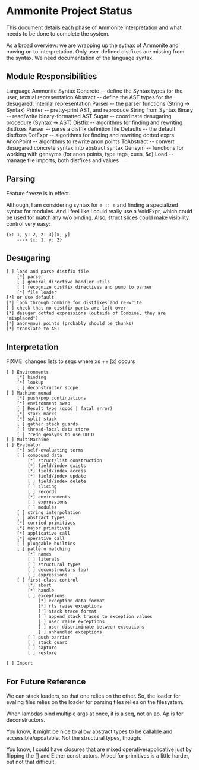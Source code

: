 Ammonite Project Status
=======================

This document details each phase of Ammonite interpretation and what needs to be done to complete the system.

As a broad overview: we are wrapping up the sytnax of Ammonite and moving on to interpretation.
Only user-defined distfixes are missing from the syntax.
We need documentation of the language syntax.

Module Responsibilities
-----------------------

Language.Ammonite
	Syntax
		Concrete -- define the Syntax types for the user, textual representation
		Abstract -- define the AST types for the desugared, internal representation
		Parser -- the parser functions (String -> Syntax)
		Printer -- pretty-print AST, and reproduce String from Syntax
		Binary -- read/write binary-formatted AST
		Sugar -- coordinate desugaring procedure (Syntax -> AST)
			Distfix -- algorithms for finding and rewriting distfixes
				Parser -- parse a distfix definition file
				Defaults -- the default distfixes
			DotExpr -- algorithms for finding and rewriting dotted exprs
			AnonPoint -- algorithms to rewrite anon points
			ToAbstract -- convert desugared concrete syntax into abstract syntax
	Gensym -- functions for working with gensyms (for anon points, type tags, cues, &c)
	Load -- manage file imports, both distfixes and values


Parsing
-------

Feature freeze is in effect.

Although, I am considering syntax for `e :: e` and finding a specialized syntax for modules.
And I feel like I could really use a VoidExpr, which could be used for match any w/o binding. 
Also, struct slices could make visibility control very easy:

```
{x: 1, y: 2, z: 3}[x, y]
  	---> {x: 1, y: 2}
```


Desugaring
----------

	[ ] load and parse distfix file
		[*] parser
		[ ] general directive handler utils
		[ ] recognize distfix directives and pump to parser
		[*] file loader
	[*] or use default
	[*] look through Combine for distfixes and re-write
	[ ] check that no distfix parts are left over
	[*] desugar dotted expressions (outside of Combine, they are "misplaced")
	[*] anonymous points (probably should be thunks)
	[*] translate to AST


Interpretation
--------------

FIXME: changes lists to seqs where xs ++ [x] occurs

	[ ] Environments
		[*] binding
		[*] lookup
		[ ] deconstructor scope
	[ ] Machine monad
		[*] push/pop continuations
		[*] environment swap
		[ ] Result type (good | fatal error)
		[*] stack marks
		[*] split stack
		[ ] gather stack guards
		[ ] thread-local data store
		[ ] ?redo gensyms to use UUID
	[ ] MultiMachine
	[ ] Evaluator
		[*] self-evaluating terms
		[ ] compound data
			[*] struct/list construction
			[*] field/index exists
			[*] field/index access
			[*] field/index update
			[ ] field/index delete
			[ ] slicing
			[ ] records
			[*] environments
			[ ] expressions
			[ ] modules
		[ ] string interpolation
		[ ] abstract types
		[*] curried primitives
		[*] major primitives
		[*] applicative call
		[*] operative call
		[ ] pluggable builtins
		[ ] pattern matching
			[*] names
			[ ] literals
			[ ] structural types
			[ ] deconstructors (ap)
			[ ] expressions
		[ ] first-class control
			[*] abort
			[*] handle
			[ ] exceptions
				[*] exception data format
				[*] rts raise exceptions
				[ ] stack trace format
				[ ] append stack traces to exception values
				[ ] user raise exceptions
				[ ] user discriminate between exceptions
				[ ] unhandled exceptions
			[ ] push barrier
			[ ] stack guard
			[ ] capture
			[ ] restore

	[ ] Import


For Future Reference
--------------------

We can stack loaders, so that one relies on the other.
So, the loader for evaling files relies on the loader for parsing files relies on the filesystem.

When lambdas bind multiple args at once, it is a seq, not an ap. Ap is for deconstructors.

You know, it might be nice to allow abstract types to be callable and accessible/updatable.
Not the structural types, though.

You know, I could have closures that are mixed operative/applicative just by flipping the [] and Either constructors.
Mixed for primitives is a little harder, but not that difficult.

